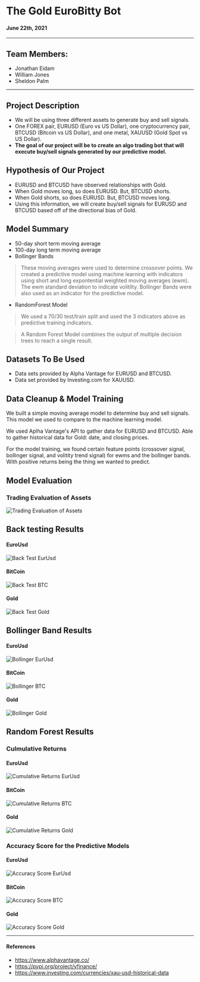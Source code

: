 # The Gold EuroBitty Bot

#### June 22th, 2021

---

## Team Members:

- Jonathan Eidam
- William Jones
- Sheldon Palm

---

## Project Description

- We will be using three different assets to generate buy and sell signals.
- One FOREX pair, EURUSD (Euro vs US Dollar), one cryptocurrency pair, BTCUSD (Bitcoin vs US Dollar), and one metal, XAUUSD (Gold Spot vs US Dollar).
- **The goal of our project will be to create an algo trading bot that will execute buy/sell signals generated by our predictive model.**

## Hypothesis of Our Project

- EURUSD and BTCUSD have observed relationships with Gold.
- When Gold moves long, so does EURUSD. But, BTCUSD shorts.
- When Gold shorts, so does EURUSD. But, BTCUSD moves long.
- Using this information, we will create buy/sell signals for EURUSD and BTCUSD based off of the directional bias of Gold.

## Model Summary

- 50-day short term moving average
- 100-day long term moving average
- Bollinger Bands

> These moving averages were used to determine crossover points. We created a predictive model using machine learning with indicators using short and long expontential weighted moving averages (ewm). The ewm standard deviation to indicate volitilty. Bollinger Bands were also used as an indicator for the predictive model.

- RandomForest Model

> We used a 70/30 test/train split and used the 3 indicators above as predictive training indicators.

> A Random Forest Model combines the output of multiple decision trees to reach a single result.

## Datasets To Be Used

- Data sets provided by Alpha Vantage for EURUSD and BTCUSD.
- Data set provided by Investing.com for XAUUSD.

## Data Cleanup & Model Training

We built a simple moving average model to determine buy and sell signals. This model we used to compare to the machine learning model.

We used Aplha Vantage's API to gather data for EURUSD and BTCUSD. Able to gather historical data for Gold: date, and closing prices.

For the model training, we found certain feature points (crossover signal, bollinger signal, and volitity trend signal) for ewms and the bollinger bands. With positive returns being the thing we wanted to predict.

## Model Evaluation

### Trading Evaluation of Assets

![Trading Evaluation of Assets](/images/trade_eval.png)

## Back testing Results

#### EuroUsd

![Back Test EurUsd](/images/back_test_eur.png)

#### BitCoin

![Back Test BTC](/images/back_test_btc.png)

#### Gold

![Back Test Gold](/images/back_test_gold.png)

## Bollinger Band Results

#### EuroUsd

![Bollinger EurUsd](/images/eur_bollinger.png)

#### BitCoin

![Bollinger BTC](/images/btc_bollinger.png)

#### Gold

![Bollinger Gold](/images/gold_bollinger.png)

## Random Forest Results

### Culmulative Returns

#### EuroUsd

![Cumulative Returns EurUsd](/images/cul_returns_eur.png)

#### BitCoin

![Cumulative Returns BTC](/images/cul_returns_btc.png)

#### Gold

![Cumulative Returns Gold](/images/cul_returns_gold.png)

### Accuracy Score for the Predictive Models

#### EuroUsd

![Accuracy Score EurUsd](/images/acc_score_eur.png)

#### BitCoin

![Accuracy Score BTC](/images/acc_score_btc.png)

#### Gold

![Accuracy Score Gold](/images/acc_score_gold.png)

---

#### References

- https://www.alphavantage.co/
- https://pypi.org/project/yfinance/
- https://www.investing.com/currencies/xau-usd-historical-data
